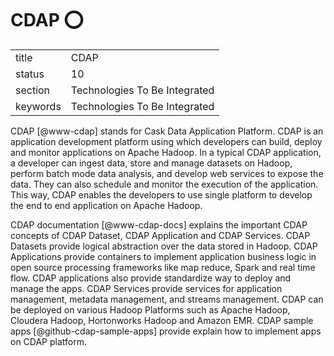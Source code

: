 # CDAP :o:


|          |                               |
| -------- | ----------------------------- |
| title    | CDAP                          | 
| status   | 10                            |
| section  | Technologies To Be Integrated |
| keywords | Technologies To Be Integrated |



CDAP [@www-cdap] stands for Cask Data Application Platform. CDAP
is an application development platform using which developers can
build, deploy and monitor applications on Apache Hadoop. In a typical
CDAP application, a developer can ingest data, store and manage
datasets on Hadoop, perform batch mode data analysis, and develop web
services to expose the data.  They can also schedule and monitor the
execution of the application. This way, CDAP enables the developers to
use single platform to develop the end to end application on Apache
Hadoop.

CDAP documentation [@www-cdap-docs] explains the important CDAP
concepts of CDAP Dataset, CDAP Application and CDAP Services. CDAP
Datasets provide logical abstraction over the data stored in
Hadoop. CDAP Applications provide containers to implement application
business logic in open source processing frameworks like map reduce,
Spark and real time flow. CDAP applications also provide standardize
way to deploy and manage the apps. CDAP Services provide services for
application management, metadata management, and streams management.
CDAP can be deployed on various Hadoop Platforms such as Apache
Hadoop, Cloudera Hadoop, Hortonworks Hadoop and Amazon EMR.  CDAP
sample apps [@github-cdap-sample-apps] provide explain how to
implement apps on CDAP platform.


